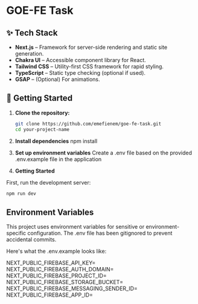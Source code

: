 # GOE-FE Task

## ✨ Tech Stack

- **Next.js** – Framework for server-side rendering and static site generation.
- **Chakra UI** – Accessible component library for React.
- **Tailwind CSS** – Utility-first CSS framework for rapid styling.
- **TypeScript** – Static type checking (optional if used).
- **GSAP** – (Optional) For animations.

## 🚀 Getting Started

1. **Clone the repository:**

   ```bash
   git clone https://github.com/emefienem/goe-fe-task.git
   cd your-project-name

2. **Install dependencies**
  npm install

3. **Set up environment variables**
  Create a .env file based on the provided .env.example file in the application

4. **Getting Started**

  First, run the development server:

  ```bash
  npm run dev

  ```

## Environment Variables
This project uses environment variables for sensitive or environment-specific configuration. The .env file has been gitignored to prevent accidental commits.

Here's what the .env.example looks like:

NEXT_PUBLIC_FIREBASE_API_KEY=
NEXT_PUBLIC_FIREBASE_AUTH_DOMAIN=
NEXT_PUBLIC_FIREBASE_PROJECT_ID=
NEXT_PUBLIC_FIREBASE_STORAGE_BUCKET=
NEXT_PUBLIC_FIREBASE_MESSAGING_SENDER_ID=
NEXT_PUBLIC_FIREBASE_APP_ID=

